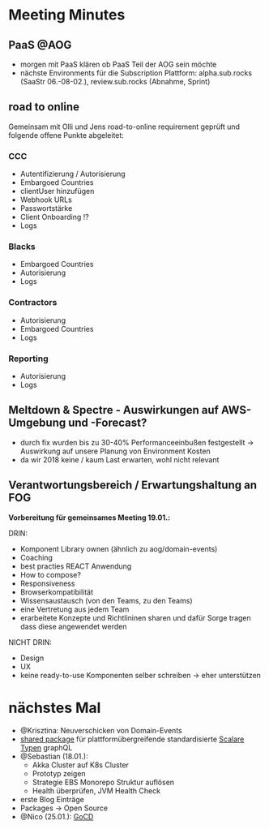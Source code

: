 # Meeting Minutes

## PaaS @AOG

- morgen mit PaaS klären ob PaaS Teil der AOG sein möchte
- nächste Environments für die Subscription Plattform: alpha.sub.rocks (SaaStr 06.-08-02.), review.sub.rocks (Abnahme, Sprint)

## road to online

Gemeinsam mit Olli und Jens road-to-online requirement geprüft und folgende offene Punkte abgeleitet:

### CCC

- Autentifizierung / Autorisierung
- Embargoed Countries
- clientUser hinzufügen
- Webhook URLs
- Passwortstärke
- Client Onboarding !?
- Logs

### Blacks

- Embargoed Countries
- Autorisierung
- Logs

### Contractors

- Autorisierung
- Embargoed Countries
- Logs

### Reporting

- Autorisierung
- Logs

## Meltdown & Spectre - Auswirkungen auf AWS-Umgebung und -Forecast?

- durch fix wurden bis zu 30-40% Performanceeinbußen festgestellt -> Auswirkung auf unsere Planung von Environment Kosten
- da wir 2018 keine / kaum Last erwarten, wohl nicht relevant

## Verantwortungsbereich / Erwartungshaltung an FOG 

**Vorbereitung für gemeinsames Meeting 19.01.:**

DRIN:

- Komponent Library ownen (ähnlich zu aog/domain-events)
- Coaching
- best practies REACT Anwendung
- How to compose?
- Responsiveness
- Browserkompatibilität
- Wissensaustausch (von den Teams, zu den Teams)
- eine Vertretung aus jedem Team
- erarbeitete Konzepte und Richtlininen sharen und dafür Sorge tragen dass diese angewendet werden

NICHT DRIN:

- Design
- UX
- keine ready-to-use Komponenten selber schreiben -> eher unterstützen

# nächstes Mal

- @Krisztina: Neuverschicken von Domain-Events
- [shared package](https://www.npmjs.com/package/graphql-validated-types) für plattformübergreifende standardisierte [Scalare Typen](https://www.apollographql.com/docs/graphql-tools/scalars.html#custom-scalars) graphQL
- @Sebastian (18.01.):
     - Akka Cluster auf K8s Cluster
     - Prototyp zeigen
     - Strategie EBS Monorepo Struktur auflösen
     - Health überprüfen, JVM Health Check
- erste Blog Einträge
- Packages -> Open Source
- @Nico (25.01.): [GoCD](https://www.gocd.org)
